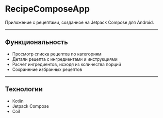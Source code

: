 # RecipeComposeApp

Приложение с рецептами, созданное на Jetpack Compose для Android.

---

## Функциональность

- Просмотр списка рецептов по категориям
- Детали рецепта с ингредиентами и инструкциями
- Расчёт ингредиентов, исходя из количества порций
- Сохранение избранных рецептов

---

## Технологии

- Kotlin
- Jetpack Compose
- Coil

